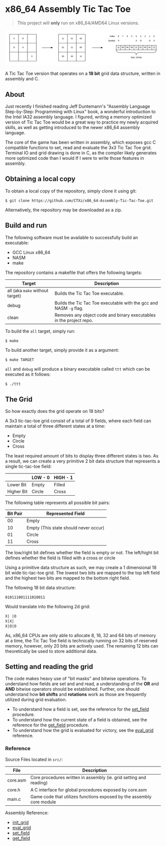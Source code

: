 # x86_64 Assembly Tic Tac Toe
> This project will **only** run on x86_64/AMD64 Linux versions.

![header](docs/img/header.png)

A Tic Tac Toe version that operates on a **18 bit** grid data structure, written in assembly and C.

## About

Just recently I finished reading Jeff Duntemann's "Assembly Language Step-by-Step: Programming with Linux" book, a wonderful introduction to the Intel IA32 assembly language. I figured, writing a memory optimized version of Tic Tac Toe would be a great way to practice my newly acquired skills, as well as getting introduced to the newer x86_64 assembly language.

The core of the game has been written in assembly, which exposes gcc C compatible functions to set, read and evaluate the 3x3 Tic Tac Toe grid. Terminal IO and grid drawing is done in C, as the compiler likely generates more optimized code than I would If I were to write those features in assembly.

## Obtaining a local copy

To obtain a local copy of the repository, simply clone it using git:

```
$ git clone https://github.com/CTXz/x86_64-Assembly-Tic-Tac-Toe.git
```

Alternatively, the repository may be downloaded as a zip.

## Build and run

The following software must be available to successfully build an executable:

- GCC Linux x86_64
- NASM
- make

The repository contains a makefile that offers the following targets:

|Target                         |Description                                                        |
|-------------------------------|-------------------------------------------------------------------|
|all (aka `make` without target)|Builds the Tic Tac Toe executable.                                 |
|debug                          |Builds the Tic Tac Toe executable with the gcc and NASM `-g` flag. |
|clean                          |Removes any object code and binary executables in the project repo.|    

To build the `all` target, simply run:

```
$ make
```

To build another target, simply provide it as a argument:

```
$ make TARGET
```

`all` and `debug` will produce a binary executable called `ttt` which can be executed as it follows:
```
$ ./ttt
```


## The Grid

So how exactly does the grid operate on 18 bits?

A 3x3 tic-tac-toe grid consist of a total of 9 fields, where each field can maintain a total of three different states at a time:

- Empty
- Circle
- Cross

The least required amount of bits to display three different states is two. As a result, we can create a very primitive 2 bit data structure that represents a single tic-tac-toe field:

|          |LOW - 0|HIGH - 1|
|----------|-------|--------|
|Lower Bit |Empty  |Filled  |
|Higher Bit|Circle |Cross   |

The following table represents all possible bit pairs:

|Bit Pair|Represented Field                    |
|--------|-------------------------------------|
|00      |Empty                                |
|10      |Empty (This state should never occur)|
|01      |Circle                               |
|11      |Cross                                |

The low/right bit defines whether the field is empty or not.
The left/hight bit defines whether the field is filled with a cross or circle

Using a primitive data structure as such, we may create a 1 dimensional 18 bit wide tic-tac-toe grid. The lowest two bits are mapped to the top left field and the highest two bits are mapped to the bottom right field.

The following 18 bit data structure:

```
010111001111010011
```

Would translate into the following 2d grid:

```
X| |O
X|X|
X|O|O
```

As, x86_64 CPUs are only able to allocate 8, 16, 32 and 64 bits of memory at a time, the Tic Tac Toe field is technically running on 32 bits of reserved memory, however, only 20 bits are actively used. The remaining 12 bits can theoretically be used to store additional data.

## Setting and reading the grid

The code makes heavy use of "bit masks" and bitwise operations. To understand how fields are set and and read, a understanding of the **OR** and **AND** bitwise operators should be established. Further, one should understand how **bit shifts** and **rotations** work as those are frequently utilized during grid evaluation.

- To understand how a field is set, see the reference for the [set_field](docs/set_field.md) procedure.
- To understand how the current state of a field is obtained, see the reference for the [get_field](docs/get_field.md) procedure.
- To understand how the grid is evaluated for victory, see the [eval_grid](docs/eval_grid.md) reference.

### Reference

Source Files located in `src/`:

|File    |Description                                                          |
|--------|---------------------------------------------------------------------|
|core.asm|Core procedures written in assembly (ie. grid setting and reading)   |
|core.h  |A C interface for global procedures exposed by core.asm              |
|main.c  |Game code that utilizes functions exposed by the assembly core module|

Assembly Reference:

- [init_grid](docs/init_grid.md)
- [eval_grid](docs/eval_grid.md)
- [set_field](docs/set_field.md)
- [get_field](docs/get_field.md)
